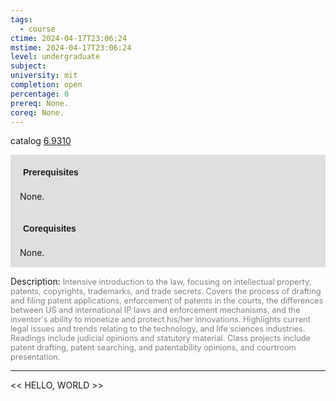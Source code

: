 ```yaml
---
tags:
  - course
ctime: 2024-04-17T23:06:24
mstime: 2024-04-17T23:06:24
level: undergraduate
subject: 
university: mit
completion: open
percentage: 0
prereq: None.
coreq: None.
---
```


catalog [6.9310](http://student.mit.edu/catalog/m6e.html#6.9310)

<span style="display: block; padding: 15px; background-color: rgb(100, 100, 100, 0.2);"><font id="m_prereq3441_0" style="display: block; font-family: Arial, sans-serif; font-weight: bold; padding: 5px">Prerequisites</font><br><span id="prereq3441_0">None.</span></span>
<span style="display: block; padding: 15px; background-color: rgb(100, 100, 100, 0.2);"><font id="m_coreq3441_0" style="display: block; font-family: Arial, sans-serif; font-weight: bold; padding: 5px">Corequisites</font><br><span id="coreq3441_0">None.</span></span>

<font style="">Description:</font>
<font style="color: grey; font-size: 0.8rem;">Intensive introduction to the law, focusing on intellectual property, patents, copyrights, trademarks, and trade secrets. Covers the process of drafting and filing patent applications, enforcement of patents in the courts, the differences between US and international IP laws and enforcement mechanisms, and the inventor's ability to monetize and protect his/her innovations. Highlights current legal issues and trends relating to the technology, and life sciences industries. Readings include judicial opinions and statutory material. Class projects include patent drafting, patent searching, and patentability opinions, and courtroom presentation.</font>



---

<< HELLO, WORLD >>
